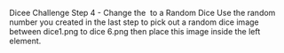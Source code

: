 Dicee Challenge Step 4 - Change the <img> to a Random Dice
Use the random number you created in the last step to pick out a random dice image between dice1.png to dice 6.png then place this image inside the left <img> element.
